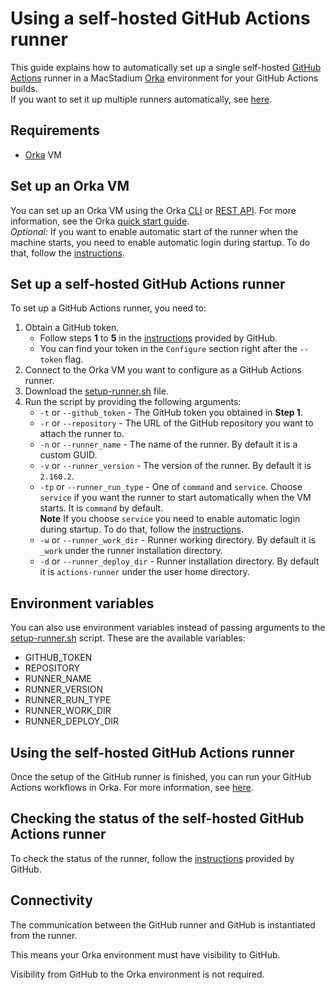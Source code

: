 # Using a self-hosted GitHub Actions runner

This guide explains how to automatically set up a single self-hosted [GitHub Actions][actions] runner in a MacStadium [Orka][orka] environment for your GitHub Actions builds.  
If you want to set it up multiple runners automatically, see [here](multiple-self-hosted-runners.md).

## Requirements

- [Orka][orka] VM

## Set up an Orka VM

You can set up an Orka VM using the Orka [CLI][cli] or [REST API][api]. For more information, see the Orka [quick start guide][quick-start].  
*Optional:* If you want to enable automatic start of the runner when the machine starts, you need to enable automatic login during startup. To do that, follow the [instructions][auto-login].

## Set up a self-hosted GitHub Actions runner

To set up a GitHub Actions runner, you need to:  

1. Obtain a GitHub token. 
    * Follow steps **1** to **5** in the [instructions][add-runner] provided by GitHub.
    * You can find your token in the `Configure` section right after the `--token` flag.
2. Connect to the Orka VM you want to configure as a GitHub Actions runner.
3. Download the [setup-runner.sh](scripts/setup-runner.sh) file.
4. Run the script by providing the following arguments:
    * `-t` or `--github_token` - The GitHub token you obtained in **Step 1**.
    * `-r` or `--repository` - The URL of the GitHub repository you want to attach the runner to.
    * `-n` or `--runner_name` - The name of the runner. By default it is a custom GUID.
    * `-v` or `--runner_version` - The version of the runner. By default it is `2.160.2`.
    * `-tp` or `--runner_run_type` - One of `command` and `service`. Choose `service` if you want the runner to start automatically when the VM starts. It is `command` by default.  
    **Note** If you choose `service` you need to enable automatic login during startup. To do that, follow the [instructions][auto-login].
    * `-w` or `--runner_work_dir` - Runner working directory. By default it is `_work` under the runner installation directory.
    * `-d` or `--runner_deploy_dir` - Runner installation directory. By default it is `actions-runner` under the user home directory.

## Environment variables

You can also use environment variables instead of passing arguments to the [setup-runner.sh](scripts/setup-runner.sh) script. These are the available variables:

* GITHUB_TOKEN
* REPOSITORY
* RUNNER_NAME
* RUNNER_VERSION
* RUNNER_RUN_TYPE
* RUNNER_WORK_DIR
* RUNNER_DEPLOY_DIR

## Using the self-hosted GitHub Actions runner

Once the setup of the GitHub runner is finished, you can run your GitHub Actions workflows in Orka. For more information, see [here][using-runner].

## Checking the status of the self-hosted GitHub Actions runner

To check the status of the runner, follow the [instructions][status-instructions] provided by GitHub.

## Connectivity

The communication between the GitHub runner and GitHub is instantiated from the runner.

This means your Orka environment must have visibility to GitHub.

Visibility from GitHub to the Orka environment is not required. 

[orka]: https://orkadocs.macstadium.com/docs/getting-started
[cli]: https://orkadocs.macstadium.com/docs/example-cli-workflows
[api]: https://documenter.getpostman.com/view/6574930/S1ETRGzt?version=latest
[quick-start]: https://orkadocs.macstadium.com/docs/quick-start
[actions]: https://github.com/features/actions
[add-runner]: https://help.github.com/en/actions/automating-your-workflow-with-github-actions/adding-self-hosted-runners
[service-runner]: https://help.github.com/en/actions/automating-your-workflow-with-github-actions/configuring-the-self-hosted-runner-application-as-a-service
[auto-login]: https://support.apple.com/en-us/HT201476
[using-runner]: https://help.github.com/en/actions/automating-your-workflow-with-github-actions/using-self-hosted-runners-in-a-workflow
[status-instructions]: https://help.github.com/en/actions/automating-your-workflow-with-github-actions/checking-the-status-of-self-hosted-runners
